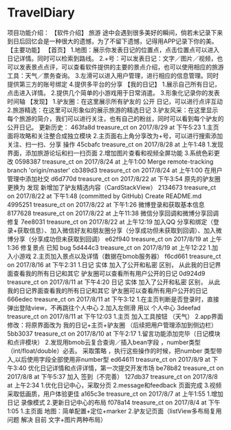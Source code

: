 # TravelDiary
项目功能介绍：
【软件介绍】
    旅游 途中会遇到很多美好的瞬间，倘若未记录下来到日后回忆会是一种很大的遗憾，为了不留下遗憾，记得用APP记录下你的美。
【主要功能】
    【首页】
        1.地图：展示你发表日记的位置点，点击位置点可以进入日记详情。同时可以检索到路线。
        2.+号：可以发表日记：文字／图片／视频，也可以发表景点点评，可以查看软件提供的主要的景点介绍，也可以使用相应的旅游工具：天气／票务查询。
        3.左滑可以进入用户管理，进行相应的信息管理。同时提供第三方的账号绑定
        4.提供多平台的分享
    【我的日记】
        1.展示自己所有日记，点击进入详情。
        2.提供几个简单的小游戏用于日常消遣。
        3.形象化记录你的发表时间轴
    【发现】
        1.驴友圈：在这里展示所有驴友的 公开 日记，可以进行点评互动
        2.旅游精选：在这里可以形象似的展示旅游的精选日记
        3.驴友风采：在这里显示每个旅游的简介，我们可以进行关注，也有自己的粉丝，同时可以看到每个驴友的公开日记。
更新历史：
463fa8d treasure_ct on 2017/8/29 at 下午5:23 1.主页面将攻略和关注整合成独立模块 2.主页面右上角分享改为+号，可以进行搜索添加关注、扫一扫、分享 操作
45cbafc treasure_ct on 2017/8/28 at 上午1:48 1.发现界面，添加旅游论坛和扫一扫页面 2.增加图片查看和视频全屏功能 3.系统色彩更改
0598387 treasure_ct on 2017/8/24 at 上午1:00 Merge remote-tracking branch 'origin/master'
cb389d3 treasure_ct on 2017/8/24 at 上午1:00 在用户管理中添加社交
d6d770d treasure_ct on 2017/8/22 at 下午3:54 原先的驴友圈 更换为  发现    新增加了驴友精选内容（CardStackView）
2134673 treasure_ct on 2017/8/22 at 下午1:48 (committed by GitHub) Create README.md
4995251 treasure_ct on 2017/8/22 at 下午1:26 微博登录和获取基本信息
8177628 treasure_ct on 2017/8/22 at 上午11:38 微信分享回调和微博分享回调修复
7ee8031 treasure_ct on 2017/8/22 at 上午12:19 加入QQ 分享和绑定（登录+获取信息）、加入微信好友和朋友圈分享（分享成功但未获取到回调）、加入微博分享（分享成功但未获取到回调）
e62f940 treasure_ct on 2017/8/19 at 上午1:36 修复景点 已知 bug
5d444c3 treasure_ct on 2017/8/19 at 上午12:22 1.加入小游戏 2.主页加入景点以及详情（数据在bmob服务器）
f6cd661 treasure_ct on 2017/8/16 at 下午2:31 1.日记 实体 加入了公开和私密 区别， 从此我的日记界面查看我的所有日记和其它    驴友圈可以查看所有用户公开的日记
0d924d9 treasure_ct on 2017/8/11 at 下午4:20 日记 实体 加入了公开和私密 区别， 从此我的日记界面查看我的所有日记和其它    驴友圈可以查看所有用户公开的日记
666edec treasure_ct on 2017/8/11 at 下午3:12 1.在主页判断是否登录时，直接弹出登陆view，不再跳往个人中心 2.加入左侧滑  用以 个人中心
3deefad treasure_ct on 2017/8/11 at 下午12:03 1.主页 加入工具按钮 （天气） 2.app界面修改：将原界面改为  我的日记+主页+驴友圈    （后续把用户管理添加到侧边栏）
5bb3037 treasure_ct on 2017/8/10 at 下午2:17 1.留言功能添加完毕（日记模块和点评模块） 2.发现用bmob云复合查询／插入bean字段  ，number类型（int/float/double）必丢。     采取策略 ，执行这些操作的时候，把number 类型带入,以后使用字段全部使用非number型
ed64611 treasure_ct on 2017/8/9 at 下午3:40 优化日记详情和点评详情，第一次提交开发市场
be78b82 treasure_ct on 2017/8/8 at 下午5:37 加入 签到（不完善）
127db37 treasure_ct on 2017/8/8 at 上午2:34 1.优化日记中心，采取分页 2.message和feedback 页面完成 3.视频采取低画质，用户体验更佳
a165c3e treasure_ct on 2017/8/7 at 上午1:55 1.增加 日记 录像模式 2.更新日记中心的布局
f078a14 treasure_ct on 2017/8/4 at 下午1:05 1.主页面     地图：简单配置+定位+marker 2.驴友记页面（listView多布局复用问题 解决  目前 文字+图片两种布局）